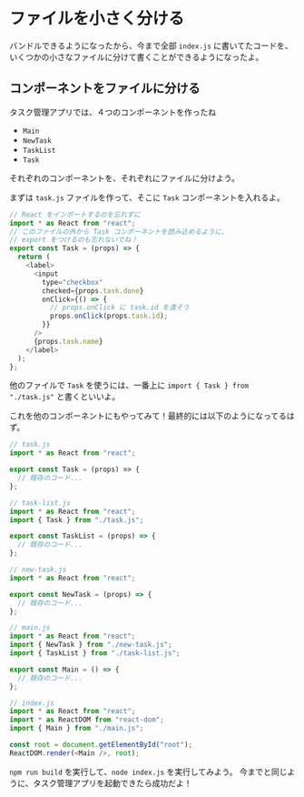 # ファイルを小さく分ける

バンドルできるようになったから、今まで全部 `index.js` に書いてたコードを、いくつかの小さなファイルに分けて書くことができるようになったよ。

## コンポーネントをファイルに分ける

タスク管理アプリでは、４つのコンポーネントを作ったね

- `Main`
- `NewTask`
- `TaskList`
- `Task`

それぞれのコンポーネントを、それぞれにファイルに分けよう。

まずは `task.js` ファイルを作って、そこに `Task` コンポーネントを入れるよ。

```javascript
// React をインポートするのを忘れずに
import * as React from "react";
// このファイルの外から Task コンポーネントを読み込めるように、
// export をつけるのも忘れないでね！
export const Task = (props) => {
  return (
    <label>
      <input
        type="checkbox"
        checked={props.task.done}
        onClick={() => {
          // props.onClick に task.id を渡そう
          props.onClick(props.task.id);
        }}
      />
      {props.task.name}
    </label>
  );
};
```

他のファイルで `Task` を使うには、一番上に `import { Task } from "./task.js"` と書くといいよ。

これを他のコンポーネントにもやってみて！最終的には以下のようになってるはず。

```javascript
// task.js
import * as React from "react";

export const Task = (props) => {
  // 既存のコード...
};
```

```javascript
// task-list.js
import * as React from "react";
import { Task } from "./task.js";

export const TaskList = (props) => {
  // 既存のコード...
};
```

```javascript
// new-task.js
import * as React from "react";

export const NewTask = (props) => {
  // 既存のコード...
};
```

```javascript
// main.js
import * as React from "react";
import { NewTask } from "./new-task.js";
import { TaskList } from "./task-list.js";

export const Main = () => {
  // 既存のコード...
};
```

```javascript
// index.js
import * as React from "react";
import * as ReactDOM from "react-dom";
import { Main } from "./main.js";

const root = document.getElementById("root");
ReactDOM.render(<Main />, root);
```

`npm run build` を実行して、`node index.js` を実行してみよう。
今までと同じように、タスク管理アプリを起動できたら成功だよ！
